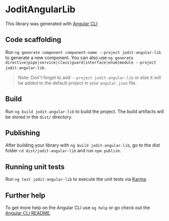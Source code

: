 # JoditAngularLib

This library was generated with [Angular CLI](https://github.com/angular/angular-cli)

## Code scaffolding

Run `ng generate component component-name --project jodit-angular-lib` to generate a new component. You can also use `ng generate directive|pipe|service|class|guard|interface|enum|module --project jodit-angular-lib`.
> Note: Don't forget to add `--project jodit-angular-lib` or else it will be added to the default project in your `angular.json` file. 

## Build

Run `ng build jodit-angular-lib` to build the project. The build artifacts will be stored in the `dist/` directory.

## Publishing

After building your library with `ng build jodit-angular-lib`, go to the dist folder `cd dist/jodit-angular-lib` and run `npm publish`.

## Running unit tests

Run `ng test jodit-angular-lib` to execute the unit tests via [Karma](https://karma-runner.github.io).

## Further help

To get more help on the Angular CLI use `ng help` or go check out the [Angular CLI README](https://github.com/angular/angular-cli/blob/master/README.md).

